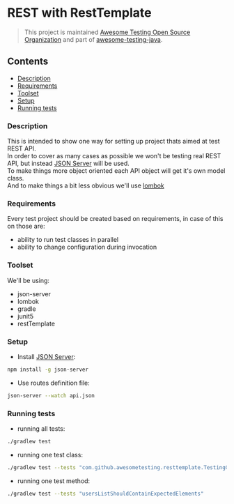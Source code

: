 # REST with RestTemplate
> This project is maintained [Awesome Testing Open Source Organization](https://github.com/awesome-testing) and part of [awesome-testing-java](https://github.com/awesome-testing/awesome-testing-java).

## Contents

- [Description](#description)
- [Requirements](#requirements)
- [Toolset](#toolset)
- [Setup](#setup)
- [Running tests](#running-tests)

### Description

This is intended to show one way for setting up project thats aimed at test REST API.  
In order to cover as many cases as possible we won't be testing real REST API, but instead [JSON Server](https://github.com/typicode/json-server) will be used.  
To make things more object oriented each API object will get it's own model class.  
And to make things a bit less obvious we'll use [lombok](https://projectlombok.org/)

### Requirements

Every test project should be created based on requirements, in case of this on those are:

- ability to run test classes in parallel
- ability to change configuration during invocation

### Toolset

We'll be using:

- json-server
- lombok
- gradle
- junit5
- restTemplate

### Setup

- Install [JSON Server](https://github.com/typicode/json-server): 

```bash
npm install -g json-server
```

- Use routes definition file:

```bash
json-server --watch api.json
```

### Running tests

- running all tests:  

```bash
./gradlew test
```

- running one test class:  

```bash
./gradlew test --tests "com.github.awesometesting.resttemplate.TestingGetMethods"
```

- running one test method:

```bash
./gradlew test --tests "usersListShouldContainExpectedElements"
```